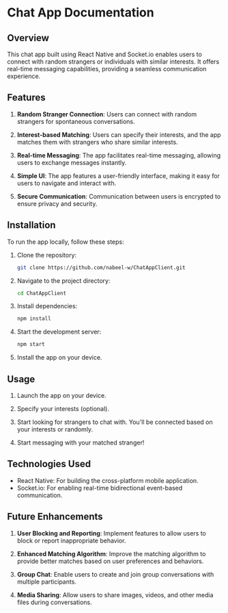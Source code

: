 # Chat App Documentation

## Overview

This chat app built using React Native and Socket.io enables users to connect with random strangers or individuals with similar interests. It offers real-time messaging capabilities, providing a seamless communication experience.

## Features

1. **Random Stranger Connection**: Users can connect with random strangers for spontaneous conversations.

2. **Interest-based Matching**: Users can specify their interests, and the app matches them with strangers who share similar interests.

3. **Real-time Messaging**: The app facilitates real-time messaging, allowing users to exchange messages instantly.

4. **Simple UI**: The app features a user-friendly interface, making it easy for users to navigate and interact with.

5. **Secure Communication**: Communication between users is encrypted to ensure privacy and security.

## Installation

To run the app locally, follow these steps:

1. Clone the repository:
   ```bash
   git clone https://github.com/nabeel-w/ChatAppClient.git
   ```

2. Navigate to the project directory:
   ```bash
   cd ChatAppClient
   ```

3. Install dependencies:
   ```bash
   npm install
   ```

4. Start the development server:
   ```bash
   npm start
   ```

5. Install the app on your device.

## Usage

1. Launch the app on your device.

2. Specify your interests (optional).

3. Start looking for strangers to chat with. You'll be connected based on your interests or randomly.

4. Start messaging with your matched stranger!

## Technologies Used

- React Native: For building the cross-platform mobile application.
- Socket.io: For enabling real-time bidirectional event-based communication.

## Future Enhancements

1. **User Blocking and Reporting**: Implement features to allow users to block or report inappropriate behavior.

2. **Enhanced Matching Algorithm**: Improve the matching algorithm to provide better matches based on user preferences and behaviors.

3. **Group Chat**: Enable users to create and join group conversations with multiple participants.

4. **Media Sharing**: Allow users to share images, videos, and other media files during conversations.


